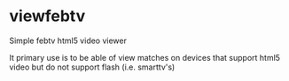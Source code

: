 # viewfebtv
Simple febtv html5 video viewer

It primary use is to be able of view matches on devices that support html5 video but do not support flash (i.e. smarttv's)
